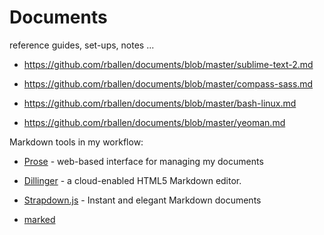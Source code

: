 Documents
=========
reference guides, set-ups, notes ...

* https://github.com/rballen/documents/blob/master/sublime-text-2.md

* https://github.com/rballen/documents/blob/master/compass-sass.md

* https://github.com/rballen/documents/blob/master/bash-linux.md

* https://github.com/rballen/documents/blob/master/yeoman.md


Markdown tools in my workflow:
 
* [Prose](http://prose.io/) - web-based interface for managing my documents

* [Dillinger](http://dillinger.io) - a cloud-enabled HTML5 Markdown editor.

* [Strapdown.js](http://strapdownjs.com/) - Instant and elegant Markdown documents

* [marked](https://npmjs.org/package/marked)

                
